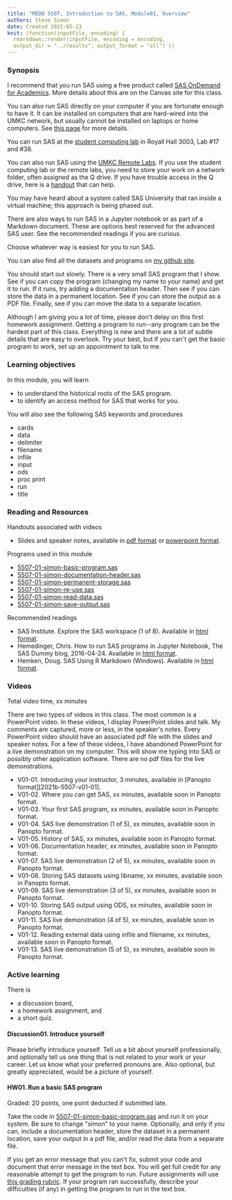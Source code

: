 ```yaml
---
title: "MEDB 5507, Introduction to SAS, Module01, Overview"
authors: Steve Simon
date: Created 2022-05-23
knit: (function(inputFile, encoding) {
  rmarkdown::render(inputFile, encoding = encoding,
  output_dir = "../results", output_format = "all") }) 
---
```


### Synopsis

I recommend that you run SAS using a free product called [SAS OnDemand for Academics][sas-ondemand]. More details about this are on the Canvas site for this class.

You can also run SAS directly on your computer if you are fortunate enough to have it. It can be installed on computers that are hard-wired into the UMKC network, but usually cannot be installed on laptops or home computers. See [this page][direct-install] for more details. 

You can run SAS at the [student computing lab][student-labs] in Royall Hall 3003, Lab #17 and #38.

You can also run SAS using the [UMKC Remote Labs][remote-labs]. If you use the student computing lab or the remote labs, you need to store your work on a network folder, often assigned as the Q drive. If you have trouble access in the Q drive, here is a [handout][q-drive] that can help.

You may have heard about a system called SAS University that ran inside a virtual machine; this approach is being phased out. 

There are also ways to run SAS in a Jupyter notebook or as part of a Markdown document. These are options best reserved for the advanced SAS user. See the recommended readings if you are curious.

Choose whatever way is easiest for you to run SAS.

You can also find all the datasets and programs on [my github site][github].

You should start out slowly. There is a very small SAS program that I show. See if you can copy the program (changing my name to your name) and get it to run. If it runs, try adding a documentation header. Then see if you can store the data in a permanent location. See if you can store the output as a PDF file. Finally, see if you can move the data to a separate location.

Although I am giving you a lot of time, please don't delay on this first homework assignment. Getting a program to run--any program can be the hardest part of this class. Everything is new and there are a lot of subtle details that are easy to overlook. Try your best, but if you can't get the basic program to work, set up an appointment to talk to me.

### Learning objectives

In this module, you will learn

+ to understand the historical roots of the SAS program.
+ to identify an access method for SAS that works for you.

You will also see the following SAS keywords and procedures

+ cards
+ data
+ delimiter
+ filename
+ infile
+ input
+ ods
+ proc print
+ run
+ title

### Reading and Resources

Handouts associated with videos

+ Slides and speaker notes, available in [pdf format][v01-pdf] or [powerpoint format][v01-pptx].

Programs used in this module

+ [5507-01-simon-basic-program.sas][basic-program]
+ [5507-01-simon-documentation-header.sas][documentation-header]
+ [5507-01-simon-permanent-storage.sas][permanent-storage]
+ [5507-01-simon-re-use.sas][re-use]
+ [5507-01-simon-read-data.sas][read-data]
+ [5507-01-simon-save-output.sas][save-output]

Recommended readings

+ SAS Institute. Explore the SAS workspace (1 of 8). Available in [html format][workspace].
+ Hemedinger, Chris. How to run SAS programs in Jupyter Notebook, The SAS Dummy blog, 2016-04-24. Available in [html format][jupyter].
+ Hemken, Doug. SAS Using R Markdown (Windows). Available in [html format][markdown].

### Videos

Total video time, xx minutes

There are two types of videos in this class. The most common is a PowerPoint video. In these videos, I display PowerPoint slides and talk. My comments are captured, more or less, in the speaker's notes. Every PowerPoint video should have an associated pdf file with the slides and speaker notes. For a few of these videos, I have abandoned PowerPoint for a live demonstration on my computer. This will show me typing into SAS or possibly other application software. There are no pdf files for the live demonstrations.

+ V01-01. Introducing your instructor, 3 minutes, available in [Panopto format][2021b-5507-v01-01].
+ V01-02. Where you can get SAS, xx minutes, available soon in Panopto format.
+ V01-03. Your first SAS program, xx minutes, available soon in Panopto format.
+ V01-04. SAS live demonstration (1 of 5), xx minutes, available soon in Panopto format.
+ V01-05. History of SAS, xx minutes, available soon in Panopto format.
+ V01-06. Documentation header, xx minutes, available soon in Panopto format.
+ V01-07. SAS live demonstration (2 of 5), xx minutes, available soon in Panopto format.
+ V01-08. Storing SAS datasets using libname, xx minutes, available soon in Panopto format.
+ V01-09. SAS live demonstration (3 of 5), xx minutes, available soon in Panopto format.
+ V01-10. Storing SAS output using ODS, xx minutes, available soon in Panopto format.
+ V01-11. SAS live demonstration (4 of 5), xx minutes, available soon in Panopto format.
+ V01-12. Reading external data using infile and filename, xx minutes, available soon in Panopto format. 
+ V01-13. SAS live demonstration (5 of 5), xx minutes, available soon in Panopto format.

### Active learning

There is

+ a discussion board,
+ a homework assignment, and
+ a short quiz.

#### Discussion01. Introduce yourself

Please briefly introduce yourself. Tell us a bit about yourself professionally, and optionally tell us one thing that is not related to your work or your career. Let us know what your preferred pronouns are. Also optional, but greatly appreciated, would be a picture of yourself.

#### HW01. Run a basic SAS program

Graded: 20 points, one point deducted if submitted late.

Take the code in [5507-01-simon-basic-program.sas][basic-program] and run it on your system. Be sure to change "simon" to your name. Optionally, and only if you can, include a documentation header, store the dataset in a permanent location, save your output in a pdf file, and/or read the data from a separate file.

If you get an error message that you can't fix, submit your code and document that error message in the text box. You will get full credit for any reasonable attempt to get the program to run. Future assignments will use [this grading rubric][grading-rubric]. If your program ran successfully, describe your difficulties (if any) in getting the program to run in the text box.

[basic-program]: https://github.com/pmean/introduction-to-sas/blob/master/src/5507-01-simon-basic-program.sas

[direct-install]: https://www.umkc.edu/is/support/services/software/sitelicensed/SAS/Index.asp
[documentation-header]: https://github.com/pmean/introduction-to-sas/blob/master/src/5507-01-simon-documentation-header.sas

[github]: https://github.com/pmean/introduction-to-SAS
[grading-rubric]: https://github.com/pmean/classes/blob/master/software-engineering/src/grading-rubric.md

[jupyter]: https://blogs.sas.com/content/sasdummy/2016/04/24/how-to-run-sas-programs-in-jupyter-notebook/

[markdown]: https://www.ssc.wisc.edu/~hemken/SASworkshops/Markdown/SASmarkdown.html

[permanent-storage]: https://github.com/pmean/introduction-to-sas/blob/master/src/5507-01-simon-permanent-storage.sas

[q-drive]: https://github.com/pmean/introduction-to-sql/blob/master/results/m01-lost-drive.pdf

[re-use]: https://github.com/pmean/introduction-to-sas/blob/master/src/5507-01-simon-re-use.sas
[read-data]: https://github.com/pmean/introduction-to-sas/blob/master/src/5507-01-simon-read-data.sas
[remote-labs]: https://www.umkc.edu/is/remotelabs/

[sas-ondemand]: https://www.sas.com/en_us/software/on-demand-for-academics.html
[save-output]: https://github.com/pmean/introduction-to-sas/blob/master/src/5507-01-simon-save-output.sas
[student-labs]: https://www.umkc.edu/is/labs/software/

[v01-01]: https://umsystem.hosted.panopto.com/Panopto/Pages/Viewer.aspx?id=700eeac6-121e-46d6-a080-ad4500e4c370
[v01-pdf]: https://github.com/pmean/introduction-to-sas/blob/master/results/5507-01-simon-slides-and-speaker-notes.pdf
[v01-pptx]: https://github.com/pmean/introduction-to-SAS/blob/master/results/5507-01-simon-sildes-and-speaker-notes.pptx?raw=true

[workspace]: http://support.sas.com/training/sas94/m3_1.htm







